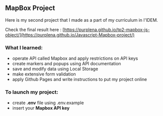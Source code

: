## MapBox Project
Here is my second project that I made as a part of my curriculum in l'IDEM. 

Check the final result here : [https://purplena.github.io/tp2-mapbox-js-object/](https://purplena.github.io/Javascript-Mapbox-project/)

### What I learned:
  - operate API called Mapbox and apply restrictions on API keys
  - create markers and popups using API documentation
  - save and modify data using Local Storage
  - make extensive form validation
  - apply Github Pages and write instructions to put my project online 

### To launch my project:
  - create **.env** file using .env.example
  - insert your **Mapbox API key**
